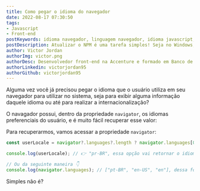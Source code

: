 ```yaml
---
title: Como pegar o idioma do navegador
date: 2022-08-17 07:30:50
tags: 
- Javascript
- Front-end
postKeywords: idioma navegador, linguagem navegador, idioma javascript, language by js, idioma usuario javascript, javascript, frontend
postDescription: Atualizar o NPM é uma tarefa simples! Seja no Windows, Mac ou Linux, atualizar seu npm não deve ser um impecilho no seu desenvolvimento! Relembre o comando para atualizar seu NPM neste post!
author: Victor Jordan
authorImg: victor.png
authorDesc: Desenvolvedor front-end na Accenture e formado em Banco de Dados pela Fatec, apaixonado por usabilidade, performance e UX!
authorLinkedin: victorjordan95
authorGithub: victorjordan95
---
```


Alguma vez você já precisou pegar o idioma que o usuário utiliza em seu navegador para utilizar no sistema, seja para exibir alguma informação daquele idioma ou até para realizar a internacionalização?

O navagador possui, dentro da propriedade `navigator`, os idiomas preferenciais do usuário, e é muito fácil recuperar esse valor:

<!-- more -->

Para recuperarmos, vamos acessar a propriedade `navigator`:
```javascript
const userLocale = navigator?.languages?.length ? navigator.languages[0] : navigator.language;

console.log(userLocale); // 👉️ "pr-BR", essa opção vai retornar o idioma preferencial

// Ou da seguinte maneira 👇️
console.log(navigator.languages); // ["pt-BR", "en-US", "en"], dessa forma retorna um array com os idiomas que o usuário tem preferência
```

Simples não é?